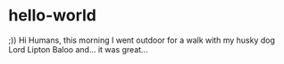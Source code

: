 # hello-world
;))
Hi Humans,
this morning I went outdoor for a walk with my husky dog Lord Lipton Baloo and... it was great...
